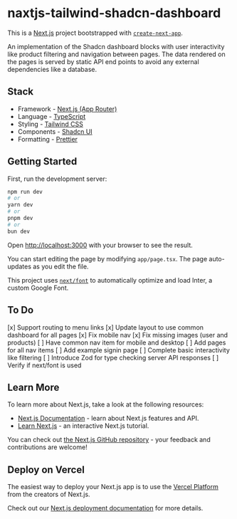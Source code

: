 # naxtjs-tailwind-shadcn-dashboard

This is a [Next.js](https://nextjs.org/) project bootstrapped with [`create-next-app`](https://github.com/vercel/next.js/tree/canary/packages/create-next-app).

An implementation of the Shadcn dashboard blocks with user interactivity like product filtering and navigation between pages. The data rendered on the pages is served by static API end points to avoid any external dependencies like a database.

## Stack

- Framework - [Next.js (App Router)](https://nextjs.org)
- Language - [TypeScript](https://www.typescriptlang.org)
- Styling - [Tailwind CSS](https://tailwindcss.com)
- Components - [Shadcn UI](https://ui.shadcn.com/)
- Formatting - [Prettier](https://prettier.io)

## Getting Started

First, run the development server:

```bash
npm run dev
# or
yarn dev
# or
pnpm dev
# or
bun dev
```

Open [http://localhost:3000](http://localhost:3000) with your browser to see the result.

You can start editing the page by modifying `app/page.tsx`. The page auto-updates as you edit the file.

This project uses [`next/font`](https://nextjs.org/docs/basic-features/font-optimization) to automatically optimize and load Inter, a custom Google Font.

## To Do

[x] Support routing to menu links
[x] Update layout to use common dashboard for all pages
[x] Fix mobile nav
[x] Fix missing images (user and products)
[ ] Have common nav item for mobile and desktop
[ ] Add pages for all nav items
[ ] Add example signin page
[ ] Complete basic interactivity like filtering
[ ] Introduce Zod for type checking server API responses
[ ] Verify if next/font is used

## Learn More

To learn more about Next.js, take a look at the following resources:

- [Next.js Documentation](https://nextjs.org/docs) - learn about Next.js features and API.
- [Learn Next.js](https://nextjs.org/learn) - an interactive Next.js tutorial.

You can check out [the Next.js GitHub repository](https://github.com/vercel/next.js/) - your feedback and contributions are welcome!

## Deploy on Vercel

The easiest way to deploy your Next.js app is to use the [Vercel Platform](https://vercel.com/new?utm_medium=default-template&filter=next.js&utm_source=create-next-app&utm_campaign=create-next-app-readme) from the creators of Next.js.

Check out our [Next.js deployment documentation](https://nextjs.org/docs/deployment) for more details.
